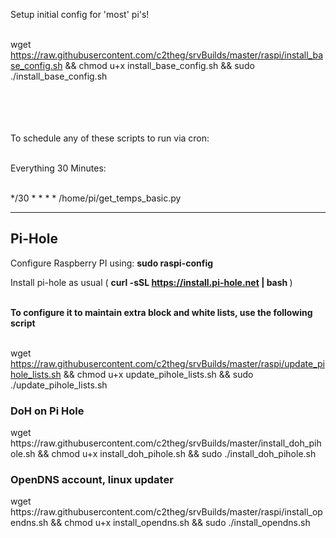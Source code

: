 Setup initial config for 'most' pi's!  <br /><br />

wget https://raw.githubusercontent.com/c2theg/srvBuilds/master/raspi/install_base_config.sh && chmod u+x install_base_config.sh && sudo ./install_base_config.sh

 <br /><br />  <br /><br />
To schedule any of these scripts to run via cron: <br /><br />

Everything 30 Minutes: <br /><br />

*/30 * * * *  /home/pi/get_temps_basic.py

<hr>
<h2>Pi-Hole</h2>

Configure Raspberry PI using: <b>sudo raspi-config</b>

Install pi-hole as usual ( <b> curl -sSL https://install.pi-hole.net | bash </b> ) 
<br /><br />

<b>To configure it to maintain extra block and white lists, use the following script </b>
<br /><br />

wget https://raw.githubusercontent.com/c2theg/srvBuilds/master/raspi/update_pihole_lists.sh && chmod u+x update_pihole_lists.sh && sudo ./update_pihole_lists.sh


<h3>DoH on Pi Hole</h3>
wget https://raw.githubusercontent.com/c2theg/srvBuilds/master/install_doh_pihole.sh && chmod u+x install_doh_pihole.sh && sudo ./install_doh_pihole.sh


<h3>OpenDNS account, linux updater </h3>
wget https://raw.githubusercontent.com/c2theg/srvBuilds/master/raspi/install_opendns.sh && chmod u+x install_opendns.sh && sudo ./install_opendns.sh

